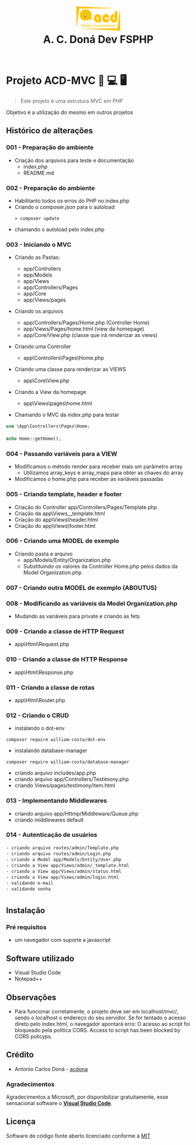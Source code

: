 ﻿<h1 align="center">
<br>
<img src="https://github.com/acdona/acd-images/blob/main/images/acd-logotipo-3-2022.png" alt="acdona" width="120">
<br>
A. C. <b>Doná Dev FSPHP</b>
</h1>
<br>

# Projeto ACD-MVC 📱 💻 🖥️ 

>Este projeto é uma estrutura MVC em PHP

Objetivo é a utilização do mesmo em outros projetos

## Histórico de alterações

### 001 - Preparação do ambiente 

- Criação dos arquivos para teste e documentação
    - index.php
    - README.md

### 002 - Preparação do ambiente 
- Habilitanto todos os erros do PHP no index.php
- Criando o composer.json para o autoload
     ```TERMINAL
    > composer update
    ```
- chamando o autoload pelo index.php
   
### 003 - Iniciando o MVC

- Criando as Pastas:
    - app/Controllers
    - app/Models
    - app/Views
    - app/Controllers/Pages
    - app/Core
    - app/Views/pages

- Criando os arquivos
    - app/Controllers/Pages/Home.php (Controller Home)
    - app/Views/Pages/home.html (view da homepage)
    - app/Core/View.php (classe que irá renderizar as views)

- Criando uma Controller
    - app\Controllers\Pages\Home.php

- Criando uma classe para renderizar as VIEWS
    - app\Core\View.php

- Criando a View da homepage
    - app\Views\pages\home.html

- Chamando o MVC da index.php para testar
```PHP
use \App\Controllers\Pages\Home;

echo Home::getHome();
```

### 004 - Passando variáveis para a VIEW
- Modificamos o método render para receber mais um parâmetro array
    - Utilizamos array_keys e array_maps para obter as chaves do array
- Modificamos o home.php para receber as variáveis passadas

### 005 - Criando template, header e footer
- Criação do Controller app/Controllers/Pages/Template.php
- Criação da app\Views\__template.html
- Criação do app\Views\header.html
- Criação do app\Views\footer.html

### 006 - Criando uma MODEL de exemplo
- Criando pasta e arquivo
    - app/Models/Entity/Organization.php
    - Substituindo os valores da Controller Home.php pelos dados da Model Organization.php

### 007 - Criando outra MODEL de exemplo (ABOUTUS)

### 008 - Modificando as variáveis da Model Organization.php
- Mudando as variáveis para private e criando as fets

### 009 - Criando a classe de HTTP Request
- app\Html\Request.php


### 010 - Criando a classe de HTTP Response
- app\Html\Response.php

### 011 - Criando a classe de rotas
- app\Html\Router.php

### 012 - Criando o CRUD
- instalando o dot-env 
```TERMINAL
composer require william-costa/dot-env
```
- instalando database-manager
```TERMINAL
composer require william-costa/database-manager
```
- criando arquivo includes/app.php
- criando arquivo app/Controllers/Testimony.php
- criando Views/pages/testimony/item.html

### 013 - Implementando Middlewares
- criando arquivo app/Httmp/Middleware/Queue.php
- criando middlewares default

### 014 - Autenticação de usuários
    - criando arquivo routes/admin/Template.php
    - criando arquivo routes/admin/Login.php
    - criando a Model app/Models/Entity/User.php
    - criando a View app/Views/admin/_template.html
    - criando a View app/Views/admin/status.html
    - criando a View app/Views/admin/login.html
    - validando e-mail
    - validando senha

#

## Instalação

### Pré requisitos

- um navegador com suporte a javascript

## Software utilizado
- Visual Studio Code
- Notepad++

## Observações

- Para funcionar corretamente, o projeto deve ser em localhost/mvc/,
sendo o localhost o endereço do seu servidor. 
Se for tentado o acesso direto pelo index.html, o navegador apontará erro:
O acesso ao script foi bloqueado pela política CORS.
Access to script has been blocked by CORS policyps.

## Crédito

- Antonio Carlos Doná - [acdona](https://guithub.com/acdona)

### Agradecimentos
Agradecimentos a Microsoft, por disponibilizar gratuitamente, esse sensacional software o [**Visual Studio Code**](https://code.visualstudio.com/).

## Licença
Software de código fonte aberto licenciado conforme à [MIT](https://choosealicense.com/licenses/mit/)
